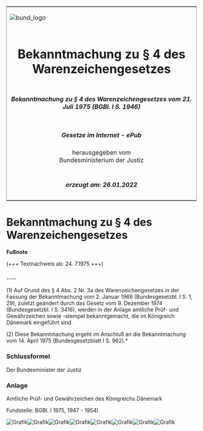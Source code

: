 <span id="DECKBLATT.html"></span>

<table border="0" frame="border" width="100%">

<tr valign="top">

<td align="left">

![bund\_logo](BfJ_2021_Web_de_de.gif)

</td>

<td align="right">

 

</td>

</tr>

<tr align="center" valign="middle">

<td colspan="2">

# Bekanntmachung zu § 4 des Warenzeichengesetzes

</td>

</tr>

<tr align="center" valign="middle">

<td colspan="2">

##### Bekanntmachung zu § 4 des Warenzeichengesetzes vom 21. Juli 1975 (BGBl. I S. 1946)

</td>

</tr>

<tr align="center" valign="middle">

<td colspan="2">

  
  

##### Gesetze im Internet - ePub  
  
herausgegeben vom  
Bundesministerium der Justiz

</td>

</tr>

<tr align="center" valign="bottom">

<td colspan="2">

  
  

##### erzeugt am: 26.01.2022

</td>

</tr>

</table>

<span id="BJNR019460975.html"></span>

# Bekanntmachung zu § 4 des Warenzeichengesetzes

<div>

  
**Fußnote**

<div class="jnhtml">

<div>

<div class="jurAbsatz">

(+++ Textnachweis ab: 24. 7.1975 +++)

</div>

</div>

</div>

</div>

<span id="BJNR019460975BJNE000100303.html"></span>

###   
\----

<div>

<div class="jnhtml">

<div>

<div class="jurAbsatz">

(1) Auf Grund des § 4 Abs. 2 Nr. 3a des Warenzeichengesetzes in der
Fassung der Bekanntmachung vom 2. Januar 1968 (Bundesgesetzbl. I S. 1,
29), zuletzt geändert durch das Gesetz vom 9. Dezember 1974
(Bundesgesetzbl. I S. 3416), werden in der Anlage amtliche Prüf- und
Gewährzeichen sowie -stempel bekanntgemacht, die im Königreich Dänemark
eingeführt sind.

</div>

<div class="jurAbsatz">

(2) Diese Bekanntmachung ergeht im Anschluß an die Bekanntmachung vom
14. April 1975 (Bundesgesetzblatt I S. 962).\*

</div>

</div>

</div>

</div>

<span id="BJNR019460975BJNE000900303.html"></span>

### Schlussformel  

<div>

<div class="jnhtml">

<div>

<div class="jurAbsatz">

Der Bundesminister der Justiz

</div>

</div>

</div>

</div>

<span id="BJNR019460975BJNE000200303.html"></span>

### Anlage  
Amtliche Prüf- und Gewährzeichen des Königreichs Dänemark

<div>

<div class="jnhtml">

<div>

<div class="jurAbsatz">

  

<div class="kommentar_Fundstelle">

Fundstelle: BGBl. I 1975, 1947 - 1954)

</div>

![Grafik](bgbl1_1975_j1947_0010.jpeg)![Grafik](bgbl1_1975_j1948_0010.jpeg)![Grafik](bgbl1_1975_j1949_0010.jpeg)![Grafik](bgbl1_1975_j1950_0010.jpeg)![Grafik](bgbl1_1975_j1951_0010.jpeg)![Grafik](bgbl1_1975_j1952_0010.jpeg)![Grafik](bgbl1_1975_j1953_0010.jpeg)![Grafik](bgbl1_1975_j1954_0010.jpeg)

</div>

</div>

</div>

</div>
